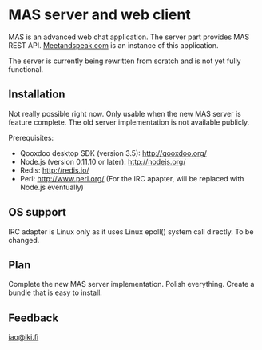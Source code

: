 MAS server and web client
=========================

MAS is an advanced web chat application. The server part provides MAS
REST API. [Meetandspeak.com][] is an instance of this application.

The server is currently being rewritten from scratch and is not yet
fully functional.

Installation
------------

Not really possible right now. Only usable when the new MAS server is
feature complete. The old server implementation is not available
publicly.

Prerequisites:

- Qooxdoo desktop SDK (version 3.5): http://qooxdoo.org/
- Node.js (version 0.11.10 or later): http://nodejs.org/
- Redis: http://redis.io/
- Perl: http://www.perl.org/ (For the IRC apapter, will be replaced with Node.js eventually)

OS support
----------

IRC adapter is Linux only as it uses Linux epoll() system call directly. To be changed.

Plan
----

Complete the new MAS server implementation. Polish everything. Create a bundle that is easy to install.

Feedback
--------

iao@iki.fi

[meetandspeak.com]: http://meetandspeak.com/
